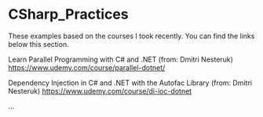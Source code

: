 # CSharp_Practices
These examples based on the courses I took recently. You can find the links below this section.

Learn Parallel Programming with C# and .NET (from: Dmitri Nesteruk)
https://www.udemy.com/course/parallel-dotnet/

Dependency Injection in C# and .NET with the Autofac Library (from: Dmitri Nesteruk)
https://www.udemy.com/course/di-ioc-dotnet

...
